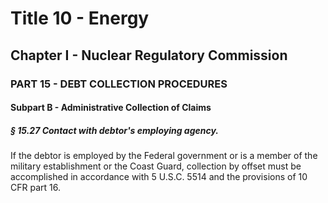 
# Title 10 - Energy
## Chapter I - Nuclear Regulatory Commission
### PART 15 - DEBT COLLECTION PROCEDURES
#### Subpart B - Administrative Collection of Claims
##### § 15.27 Contact with debtor's employing agency.

If the debtor is employed by the Federal government or is a member of the military establishment or the Coast Guard, collection by offset must be accomplished in accordance with 5 U.S.C. 5514 and the provisions of 10 CFR part 16.
